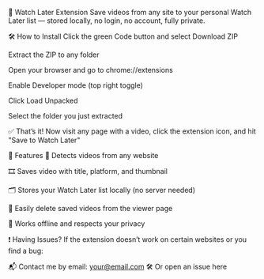 🧩 Watch Later Extension
Save videos from any site to your personal Watch Later list — stored locally, no login, no account, fully private.



🛠 How to Install
Click the green Code button and select Download ZIP

Extract the ZIP to any folder

Open your browser and go to chrome://extensions

Enable Developer mode (top right toggle)

Click Load Unpacked

Select the folder you just extracted

✅ That’s it! Now visit any page with a video, click the extension icon, and hit "Save to Watch Later"



🎯 Features
📍 Detects videos from any website

🎞 Saves video with title, platform, and thumbnail

🗂 Stores your Watch Later list locally (no server needed)

🧹 Easily delete saved videos from the viewer page

🧠 Works offline and respects your privacy



❗ Having Issues?
If the extension doesn’t work on certain websites or you find a bug:

📬 Contact me by email: your@email.com
🛠 Or open an issue here

